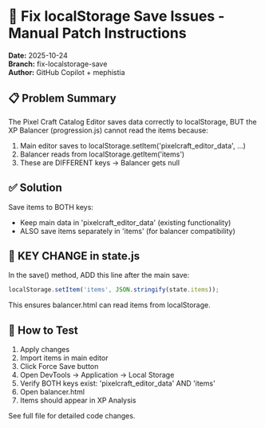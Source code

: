 # 🔧 Fix localStorage Save Issues - Manual Patch Instructions

**Date:** 2025-10-24  
**Branch:** fix-localstorage-save  
**Author:** GitHub Copilot + mephistia

## 📋 Problem Summary

The Pixel Craft Catalog Editor saves data correctly to localStorage, BUT the XP Balancer (progression.js) cannot read the items because:

1. Main editor saves to localStorage.setItem('pixelcraft_editor_data', ...)
2. Balancer reads from localStorage.getItem('items')
3. These are DIFFERENT keys → Balancer gets null

## ✅ Solution

Save items to BOTH keys:  
- Keep main data in 'pixelcraft_editor_data' (existing functionality)  
- ALSO save items separately in 'items' (for balancer compatibility)

## 🔧 KEY CHANGE in state.js

In the save() method, ADD this line after the main save:
```javascript
localStorage.setItem('items', JSON.stringify(state.items));
```

This ensures balancer.html can read items from localStorage.

## 🧪 How to Test

1. Apply changes  
2. Import items in main editor  
3. Click Force Save button  
4. Open DevTools → Application → Local Storage  
5. Verify BOTH keys exist: 'pixelcraft_editor_data' AND 'items'  
6. Open balancer.html  
7. Items should appear in XP Analysis

See full file for detailed code changes.